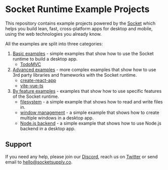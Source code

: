 # Socket Runtime Example Projects

This repository contains example projects powered by the
[Socket](https://sockets.sh/) which helps you build lean, fast,
cross-platform apps for desktop and mobile, using the web technologies
you already know.

All the examples are split into three categories:
1. [Basic examples](basic) - simple examples that show how to
   use the Socket runtime to build a desktop app.
   - [TodoMVC](basic/TodoMVC)
2. [Advanced examples](advanced) - more complex examples that
   show how to use 3rd party libraries and frameworks with the Socket runtime.
   - [create-react-app](advanced/create-react-app)
   - [vite-vue-ts](advanced/vite-vue-ts)
3. [By feature examples](by-feature) - examples that show how
   to use specific features of the Socket runtime.
   - [filesystem](by-feature/filesystem) - a simple example that shows
     how to read and write files in.
   - [window management](by-feature/multiple-windows) - a simple
     example that shows how to create multiple windows in a desktop app.
   - [Node.js backend](by-feature/node-backend) - a simple example that
     shows how to use Node.js backend in a desktop app.

## Support

If you need any help, please join our [Discord](https://discord.gg/YPV32gKCsH),
reach us on [Twitter](https://twitter.com/socketsupply) or send email to
hello@socketsupply.co.
